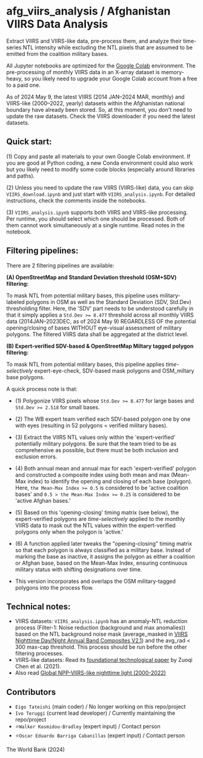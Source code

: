 # afg_viirs_analysis / Afghanistan VIIRS Data Analysis
Extract VIIRS and VIIRS-like data, pre-process them, and analyze their time-series NTL intensity while excluding the NTL pixels that are assumed to be emitted from the coalition military bases.

All Jupyter notebooks are optimized for the [Google Colab](https://colab.google/) environment. The pre-processing of monthly VIIRS data in an X-array dataset is memory-heavy, so you likely need to upgrade your Google Colab account from a free to a paid one.

As of 2024 May 9, the latest VIIRS (2014 JAN–2024 MAR, monthly) and VIIRS-like (2000–2022, yearly) datasets within the Afghanistan national boundary have already been stored. So, at this moment, you don't need to update the raw datasets. Check the VIIRS downloader if you need the latest datasets.

## Quick start:
(1) Copy and paste all materials to your own Google Colab environment. If you are good at Python coding, a new Conda environment could also work but you likely need to modify some code blocks (especially around libraries and paths).

(2) Unless you need to update the raw VIIRS (VIIRS-like) data, you can skip `VIIRS_download.ipynb` and just start with `VIIRS_analysis.ipynb`. For detailed instructions, check the comments inside the notebooks.

(3) `VIIRS_analysis.ipynb` supports both VIIRS and VIIRS-like processing. Per runtime, you should select which one should be processed. Both of them cannot work simultaneously at a single runtime. Read notes in the notebook.


## Filtering pipelines:
There are 2 filtering pipelines are available:

**(A) OpenStreetMap and Standard Deviation threshold (OSM+SDV) filtering:**

To mask NTL from potential military bases, this pipeline uses military-labeled polygons in OSM as well as the Standard Deviation (SDV, Std.Dev) thresholding filter. Here, the 'SDV' part needs to be understood carefully in that it simply applies a `Std.Dev >= 8.477` threshold across all monthly VIIRS data (2014JAN–2023DEC, as of 2024 May 9) REGARDLESS OF the potential opening/closing of bases WITHOUT eye-visual assessment of military polygons. The filtered VIIRS data shall be aggregated at the district level.


**(B) Expert-verified SDV-based & OpenStreetMap Miltary tagged polygon filtering:**

To mask NTL from potential military bases, this pipeline applies _time-selectively_ expert-eye-check, SDV-based mask polygons and OSM_miltary base polygons.

A quick process note is that:

- (1) Polygonize VIIRS pixels whose `Std.Dev >= 8.477` for large bases and `Std.Dev >= 2.518` for small bases.
- (2) The WB expert team verified each SDV-based polygon one by one with eyes (resulting in 52 polygons = verified military bases).
- (3) Extract the VIIRS NTL values only within the 'expert-verified' potentially military polygons. Be sure that the team tried to be as comprehensive as possible, but there must be both inclusion and exclusion errors.
- (4) Both annual mean and annual max for each 'expert-verified' polygon and constructed a composite index using both mean and max (Mean-Max index) to identify the opening and closing of each base (polygon). Here, `the Mean-Max Index >= 0.5` is considered to be 'active coalition bases' and `0.5 > the Mean-Max Index >= 0.25` is considered to be 'active Afghan bases.'
- (5) Based on this 'opening-closing' timing matrix (see below), the expert-verified polygons are _time-selectively_ applied to the monthly VIIRS data to mask out the NTL values within the expert-verified polygons only when the polygon is 'active.'
- (6) A function applied later tweaks the "opening-closing" timing matrix so that each polygon is always classified as a military base. Instead of marking the base as inactive, it assigns the polygon as either a coalition or Afghan base, based on the Mean-Max Index, ensuring continuous military status with shifting designations over time.

- This version incorporates and overlaps the OSM military-tagged polygons into the process flow.

## Technical notes:
- VIIRS datasets: `VIIRS_analysis.ipynb` has an anomaly-NTL reduction process (Filter-1: Noise reduction (background and max anomalies)) based on the NTL background noise mask (average_masked in [VIIRS Nighttime Day/Night Annual Band Composites V2.1](https://developers.google.com/earth-engine/datasets/catalog/NOAA_VIIRS_DNB_ANNUAL_V21#bands)) and the avg_rad < 300 max-cap threshold. This process should be run before the other filtering processes.
- VIIRS-like datasets: Read its [foundational technological paper](https://essd.copernicus.org/articles/13/889/2021/) by Zuoqi Chen et al. (2021).
- Also read [Global NPP-VIIRS-like nighttime light (2000-2022)](https://gee-community-catalog.org/projects/npp_viirs_ntl/)


## Contributors
- `Eigo Tateishi` (main coder) / No longer working on this repo/project
- `Ivo Teruggi` (current lead developer) / Currently maintaining the repo/project
- :star:`Walker Kosmidou-Bradley` (expert input) / Contact person
- :star:`Oscar Eduardo Barriga Cabanillas` (expert input) / Contact person

The World Bank (2024)
